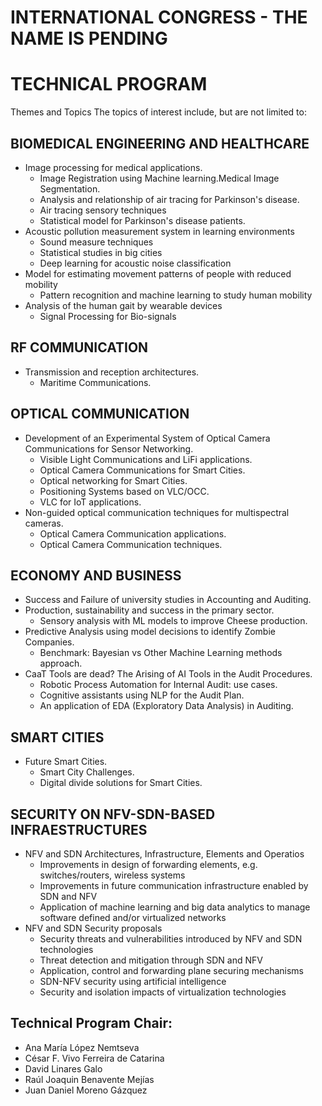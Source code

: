 # INTERNATIONAL CONGRESS - THE NAME IS PENDING  

# TECHNICAL PROGRAM
Themes and Topics
The topics of interest include, but are not limited to:

##  BIOMEDICAL ENGINEERING AND HEALTHCARE 
* Image processing for medical applications.
  * Image Registration using Machine learning.Medical Image Segmentation.
  * Analysis and relationship of air tracing for Parkinson's disease.
  * Air tracing sensory techniques
  * Statistical model for Parkinson's disease patients.
* Acoustic pollution measurement system in learning environments
  *	Sound measure techniques
  * Statistical studies in big cities
  * Deep learning for acoustic noise classification
* Model for estimating movement patterns of people with reduced mobility
  *	Pattern recognition and machine learning to study human mobility 
* Analysis of the human gait by wearable devices
  * Signal Processing for Bio-signals 
 
##  RF COMMUNICATION
* Transmission and reception architectures.
  * Maritime Communications.

##  OPTICAL COMMUNICATION
* Development of an Experimental System of Optical Camera Communications for Sensor Networking.
  * Visible Light Communications and LiFi applications.
  * Optical Camera Communications for Smart Cities.
  * Optical networking for Smart Cities.
  * Positioning Systems based on VLC/OCC.
  * VLC for IoT applications.
* Non-guided optical communication techniques for multispectral cameras.
  * Optical Camera Communication applications.
  * Optical Camera Communication techniques.

##  ECONOMY AND BUSINESS
 
* Success and Failure of university studies in Accounting and Auditing. 
* Production, sustainability and success in the primary sector.
  * Sensory analysis with ML models to improve Cheese production.
* Predictive Analysis using model decisions to identify Zombie Companies.
  * Benchmark: Bayesian vs Other Machine Learning methods approach.
* CaaT Tools are dead? The Arising of AI Tools in the Audit Procedures.
  * Robotic Process Automation for Internal Audit: use cases.
  * Cognitive assistants using NLP for the Audit Plan.
  * An application of EDA (Exploratory Data Analysis) in Auditing.

##  SMART CITIES
* Future Smart Cities.
  * Smart City Challenges.
  * Digital divide solutions for Smart Cities.

##  SECURITY ON NFV-SDN-BASED INFRAESTRUCTURES
* NFV and SDN Architectures, Infrastructure, Elements and Operatios
  * Improvements in design of forwarding elements, e.g. switches/routers, wireless systems
  * Improvements in future communication infrastructure enabled by SDN and NFV
  * Application of machine learning and big data analytics to manage software defined and/or virtualized networks
* NFV and SDN Security proposals
  * Security threats and vulnerabilities introduced by NFV and SDN technologies
  * Threat detection and mitigation through SDN and NFV
  * Application, control and forwarding plane securing mechanisms
  * SDN-NFV security using artificial intelligence
  * Security and isolation impacts of virtualization technologies


##  Technical Program Chair:
* Ana María López Nemtseva
* César F. Vivo Ferreira de Catarina
* David Linares Galo
* Raúl Joaquin Benavente Mejías
* Juan Daniel Moreno Gázquez

